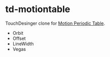 # td-motiontable

TouchDesinger clone for [Motion Periodic Table](http://foxcodex.html.xdomain.jp/).

* Orbit
* Offset
* LineWidth
* Vegas